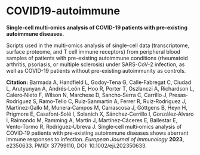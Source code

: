 # COVID19-autoimmune
**Single-cell multi-omics analysis of COVID-19 patients with pre-existing autoimmune diseases.**

Scripts used in the multi-omics analysis of single-cell data (transcriptome, surface proteome, and T cell immune receptors) from peripheral blood samples of patients with pre-existing autoimmune conditions (rheumatoid arthritis, psoriasis, or multiple sclerosis) under SARS-CoV-2 infection, as well as COVID-19 patients without pre-existing autoimmunity as controls.

**Citation:**
Barmada A, Handfield L, Godoy‐Tena G, Calle‐Fabregat C, Ciudad L, Arutyunyan A, Andrés‐León E, Hoo R, Porter T, Oszlanczi A, Richardson L, Calero‐Nieto F, Wilson N, Marchese D, Sancho‐Serra C, Carrillo J, Presas‐Rodríguez S, Ramo‐Tello C, Ruiz‐Sanmartin A, Ferrer R, Ruiz‐Rodriguez J, Martínez‐Gallo M, Munera‐Campos M, Carrascosa J, Göttgens B, Heyn H, Prigmore E, Casafont‐Solé I, Solanich X, Sánchez‐Cerrillo I, González‐Álvaro I, Raimondo M, Ramming A, Martin J, Martínez‐Cáceres E, Ballestar E, Vento‐Tormo R, Rodríguez‐Ubreva J. Single‐cell multi‐omics analysis of COVID‐19 patients with pre‐existing autoimmune diseases shows aberrant immune responses to infection. _European Journal of Immunology_ **2023**, e2350633. PMID: 37799110, DOI: 10.1002/eji.202350633.
